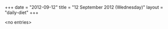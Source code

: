 +++
date = "2012-09-12"
title = "12 September 2012 (Wednesday)"
layout = "daily-diet"
+++


\<no entries\>
